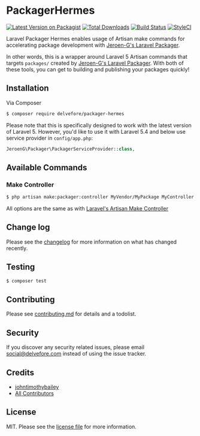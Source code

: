 # PackagerHermes

[![Latest Version on Packagist][ico-version]][link-packagist]
[![Total Downloads][ico-downloads]][link-downloads]
[![Build Status][ico-travis]][link-travis]
[![StyleCI][ico-styleci]][link-styleci]

Laravel Packager Hermes enables usage of Artisan make commands for accelerating package development with [Jeroen-G's Laravel Packager](https://github.com/Jeroen-G/laravel-packager).

In other words, this is a wrapper around Laravel 5 Artisan commands that targets `packages/` created by [Jeroen-G's Laravel Packager](https://github.com/Jeroen-G/laravel-packager). With both of these tools, you can get to building and publishing your packages quickly!  

## Installation

Via Composer

``` bash
$ composer require delvefore/packager-hermes
```

Please note that this is specifically designed to work with the latest version of Laravel 5.
However, you'd like to use it with Laravel 5.4 and below use service provider in `config/app.php`:

```php
JeroenG\Packager\PackagerServiceProvider::class,
```


## Available Commands
### Make Controller
 
```bash
$ php artisan make:packager:controller MyVendor/MyPackage MyController 
```
All options are the same as with [Laravel's Artisan Make Controller](https://github.com/laravel/framework/blob/5.7/src/Illuminate/Routing/Console/ControllerMakeCommand.php#L176)

## Change log

Please see the [changelog](changelog.md) for more information on what has changed recently.

## Testing

``` bash
$ composer test
```

## Contributing

Please see [contributing.md](contributing.md) for details and a todolist.

## Security

If you discover any security related issues, please email social@delvefore.com instead of using the issue tracker.

## Credits

- [johntimothybailey][link-author]
- [All Contributors][link-contributors]

## License

MIT. Please see the [license file](license.md) for more information.

[ico-version]: https://img.shields.io/packagist/v/delvefore/laravel-packager-hermes.svg?style=flat-square
[ico-downloads]: https://img.shields.io/packagist/dt/delvefore/laravel-packager-hermes.svg?style=flat-square
[ico-travis]: https://img.shields.io/travis/delvefore/laravel-packager-hermes/master.svg?style=flat-square
[ico-styleci]: https://styleci.io/repos/12345678/shield

[link-packagist]: https://packagist.org/packages/delvefore/laravel-packager-hermes
[link-downloads]: https://packagist.org/packages/delvefore/laravel-packager-hermes
[link-travis]: https://travis-ci.org/delvefore/laravel-packager-hermes
[link-styleci]: https://styleci.io/repos/12345678
[link-author]: https://github.com/delvefore
[link-contributors]: ../../contributors]
